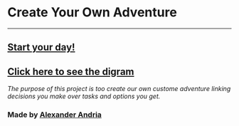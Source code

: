 # Create Your Own Adventure
---
## [Start your day!](home.md)
## [Click here to see the digram](https://docs.google.com/drawings/d/1EoUpPn_gLWrmw6_pCnpPf4vI70Jz4pvN2Pelmi6W7YA/edit)

*The purpose of this project is too create our own custome adventure linking decisions you make over tasks and options you get.* 

### Made by [Alexander Andria](https://github.com/alexandera9747) 